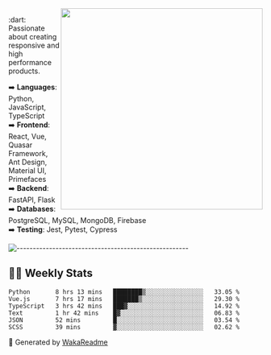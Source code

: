 <img src="https://github-readme-stats.vercel.app/api?username=iguit0&show_icons=true&include_all_commits=true&count_private=true&theme=dracula" min-width="400px" max-width="400px" width="400px" align="right" />

<p align="left"> 
  :dart: Passionate about creating responsive and high performance products.
</p>

<p align="left">
  ➡️ <strong>Languages</strong>: Python, JavaScript, TypeScript<br>
  ➡️ <strong>Frontend</strong>: React, Vue, Quasar Framework, Ant Design, Material UI, Primefaces<br>
  ➡️ <strong>Backend</strong>: FastAPI, Flask<br>
  ➡️ <strong>Databases</strong>: PostgreSQL, MySQL, MongoDB, Firebase<br>
  ➡️ <strong>Testing</strong>: Jest, Pytest, Cypress<br>
</p>

![-----------------------------------------------------](https://raw.githubusercontent.com/andreasbm/readme/master/assets/lines/vintage.png)

## :man_technologist: Weekly Stats
<!--START_SECTION:waka-->

```text
Python       8 hrs 13 mins   ████████▒░░░░░░░░░░░░░░░░   33.05 %
Vue.js       7 hrs 17 mins   ███████▒░░░░░░░░░░░░░░░░░   29.30 %
TypeScript   3 hrs 42 mins   ███▓░░░░░░░░░░░░░░░░░░░░░   14.92 %
Text         1 hr 42 mins    █▓░░░░░░░░░░░░░░░░░░░░░░░   06.83 %
JSON         52 mins         █░░░░░░░░░░░░░░░░░░░░░░░░   03.54 %
SCSS         39 mins         ▓░░░░░░░░░░░░░░░░░░░░░░░░   02.62 %
```

<!--END_SECTION:waka-->

🚀 Generated by [WakaReadme](https://github.com/athul/waka-readme)
